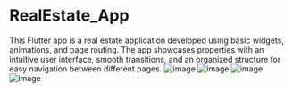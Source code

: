 # RealEstate_App

This Flutter app is a real estate application developed using basic widgets, animations, and page routing.
The app showcases properties with an intuitive user interface, smooth transitions, and an organized structure for easy navigation between different pages.
![image](https://github.com/user-attachments/assets/583e3a39-dd29-476e-9384-492e996f1101)
![image](https://github.com/user-attachments/assets/74ddc20b-0230-4347-a437-5137967b33a0)
![image](https://github.com/user-attachments/assets/a7a01dc5-6edc-467d-b1fe-2725ae65ad9e)
![image](https://github.com/user-attachments/assets/e1844ff3-9d39-44a1-b13c-2f07a7b00221)








